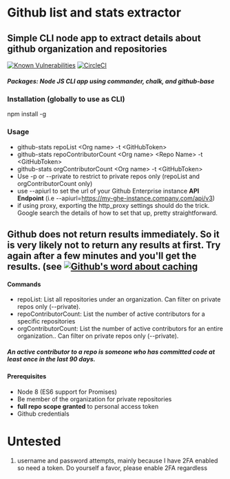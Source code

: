 # Github list and stats extractor
## Simple CLI node app to extract details about github organization and repositories

[![Known Vulnerabilities](https://snyk.io/test/github/aarlaud-snyk/github-stats/badge.svg)](https://snyk.io/test/github/aarlaud-snyk/github-stats)
[![CircleCI](https://circleci.com/gh/aarlaud-snyk/github-stats.svg?style=svg)](https://circleci.com/gh/aarlaud-snyk/github-stats)


##### Packages: Node JS CLI app using commander, chalk, and github-base

### Installation (globally to use as CLI)
npm install -g

### Usage
- github-stats repoList \<Org name\> -t \<GitHubToken\>
- github-stats repoContributorCount \<Org name\> \<Repo Name\> -t \<GitHubToken\>
- github-stats orgContributorCount \<Org name\>  -t \<GitHubToken\>
- Use -p or --private to restrict to private repos only (repoList and orgContributorCount only)
- use --apiurl to set the url of your Github Enterprise instance __**API Endpoint**__ (i.e --apiurl=https://my-ghe-instance.company.com/api/v3)
- if using proxy, exporting the http_proxy settings should do the trick. Google search the details of how to set that up, pretty straightforward.

## __Github does not return results immediately__. So it is very likely not to return any results at first. Try again after a few minutes and you'll get the results. (see [![Github's word about caching]()](https://developer.github.com/v3/repos/statistics/)

#### Commands
- repoList: List all repositories under an organization. Can filter on private repos only (--private).
- repoContributorCount: List the number of active contributors for a specific repositories
- orgContributorCount: List the number of active contributors for an entire organization.. Can filter on private repos only (--private).

##### An active contributor to a repo is someone who has committed code at least once in the last 90 days.

#### Prerequisites
- Node 8 (ES6 support for Promises)
- Be member of the organization for private repositories
- **full repo scope granted** to personal access token
- Github credentials

# Untested
1. username and password attempts, mainly because I have 2FA enabled so need a token. Do yourself a favor, please enable 2FA regardless
